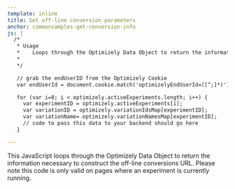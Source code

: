 ```yaml
---
template: inline
title: Get off-line conversion parameters
anchor: commonsamples-get-conversion-info
js: |
  /*
   * Usage
   *    Loops through the Optimizely Data Object to return the information necessary to construct the off-line conversions URL.  
   *
   */

   // grab the endUserID from the Optimizely Cookie
   var endUserId = document.cookie.match('optimizelyEndUserId=([^;]*)')[1];

   for (var i=0; i < optimizely.activeExperiments.length; i++) {
     var experimentID = optimizely.activeExperiments[i];
     var variationID = optimizely.variationIdsMap[experimentID];
     var variationName= optimizely.variationNamesMap[experimentID];
     // code to pass this data to your backend should go here
   }

---
```


This JavaScript loops through the Optimizely Data Object to return the information necessary to construct the off-line conversions URL.  Please note this code is only valid on pages where an experiment is currently running.

